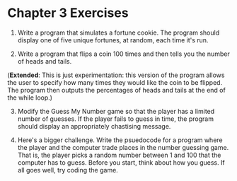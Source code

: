 Chapter 3 Exercises
===================

1. Write a program that simulates a fortune cookie. The program should display one of five unique fortunes, at random, each time it's run.

2. Write a program that flips a coin 100 times and then tells you the number of heads and tails.

(**Extended**: This is just experimentation: this version of the program allows the user to specify how many times they would like the coin to be flipped. The program then outputs the percentages of heads and tails at the end of the while loop.)

3. Modify the Guess My Number game so that the player has a limited number of guesses. If the player fails to guess in time, the program should display an appropriately chastising message.

4. Here's a bigger challenge. Write the psuedocode for a program where the player and the computer trade places in the number guessing game. That is, the player picks a random number between 1 and 100 that the computer has to guess. Before you start, think about how you guess. If all goes well, try coding the game.

